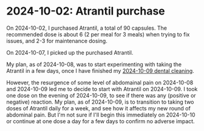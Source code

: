 # 2024-10-02: Atrantil purchase

On 2024-10-02, I purchased Atrantil, a total of 90 capsules. The
recommended dose is about 6 (2 per meal for 3 meals) when trying to
fix issues, and 2-3 for maintenance dosing.

On 2024-10-07, I picked up the purchased Atrantil.

My plan, as of 2024-10-08, was to start experimenting with taking the
Atrantil in a few days, once I have finished my [2024-10-09 dental
cleaning](2024-10-09-dental-cleaning.md).

However, the resurgence of some level of abdomainal pain on 2024-10-08
and 2024-10-09 led me to decide to start with Atrantil on
2024-10-09. I took one dose on the evening of 2024-10-09, to see if
there was any (positive or negative) reaction. My plan, as of
2024-10-09, is to transition to taking two doses of Atrantil daily for
a week, and see how it affects my new round of abdominal pain. But I'm
not sure if I'll begin this immediately on 2024-10-10 or continue at
one dose a day for a few days to confirm no adverse impact.

